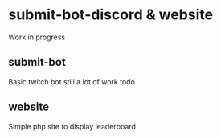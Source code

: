 # submit-bot-discord & website

Work in progress

## submit-bot

Basic twitch bot still a lot of work todo

## website

Simple php site to display leaderboard
